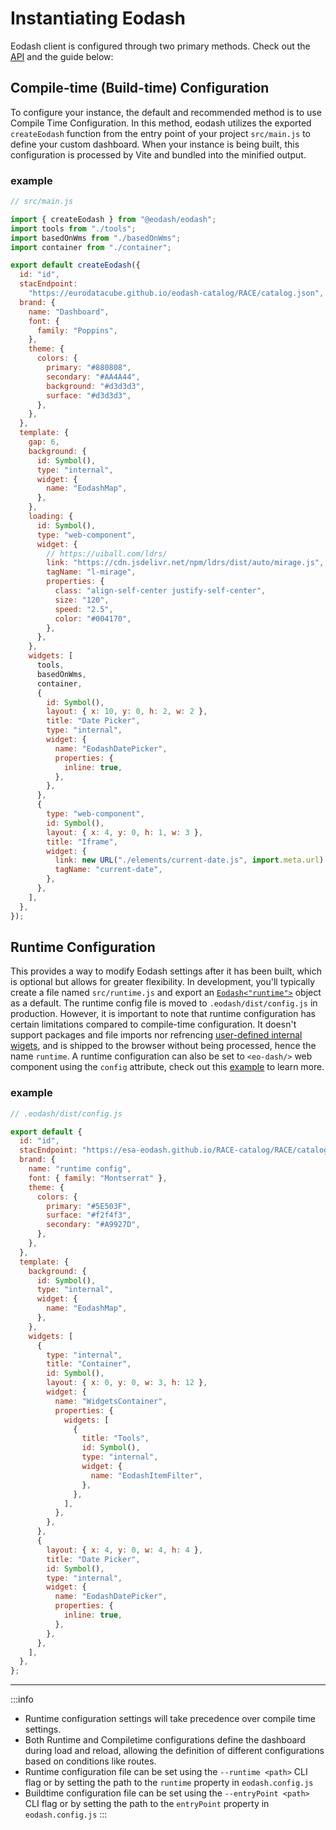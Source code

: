 # Instantiating Eodash

Eodash client is configured through two primary methods. Check out the [API](/api/client/types/interfaces/Eodash.html) and the guide below:

## Compile-time (Build-time) Configuration

To configure your instance, the default and recommended method is to use Compile Time Configuration. In this method, eodash utilizes the exported `createEodash` function from the entry point of your project `src/main.js` to define your custom dashboard. When your instance is being built, this configuration is processed by Vite and bundled into the minified output.

### example

```js
// src/main.js

import { createEodash } from "@eodash/eodash";
import tools from "./tools";
import basedOnWms from "./basedOnWms";
import container from "./container";

export default createEodash({
  id: "id",
  stacEndpoint:
    "https://eurodatacube.github.io/eodash-catalog/RACE/catalog.json",
  brand: {
    name: "Dashboard",
    font: {
      family: "Poppins",
    },
    theme: {
      colors: {
        primary: "#880808",
        secondary: "#AA4A44",
        background: "#d3d3d3",
        surface: "#d3d3d3",
      },
    },
  },
  template: {
    gap: 6,
    background: {
      id: Symbol(),
      type: "internal",
      widget: {
        name: "EodashMap",
      },
    },
    loading: {
      id: Symbol(),
      type: "web-component",
      widget: {
        // https://uiball.com/ldrs/
        link: "https://cdn.jsdelivr.net/npm/ldrs/dist/auto/mirage.js",
        tagName: "l-mirage",
        properties: {
          class: "align-self-center justify-self-center",
          size: "120",
          speed: "2.5",
          color: "#004170",
        },
      },
    },
    widgets: [
      tools,
      basedOnWms,
      container,
      {
        id: Symbol(),
        layout: { x: 10, y: 0, h: 2, w: 2 },
        title: "Date Picker",
        type: "internal",
        widget: {
          name: "EodashDatePicker",
          properties: {
            inline: true,
          },
        },
      },
      {
        type: "web-component",
        id: Symbol(),
        layout: { x: 4, y: 0, h: 1, w: 3 },
        title: "Iframe",
        widget: {
          link: new URL("./elements/current-date.js", import.meta.url).href,
          tagName: "current-date",
        },
      },
    ],
  },
});
```

## Runtime Configuration

This provides a way to modify Eodash settings after it has been built, which is optional but allows for greater flexibility. In development, you'll typically create a file named `src/runtime.js` and export an [`Eodash<"runtime">`](/api/client/types/interfaces/Eodash.html) object as a default. The runtime config file is moved to `.eodash/dist/config.js` in production. However, it is important to note that runtime configuration has certain limitations compared to compile-time configuration. It doesn't support packages and file imports nor refrencing [user-defined internal wigets](/widgets/internal-widgets), and is shipped to the browser without being processed, hence the name `runtime`. A runtime configuration can also be set to `<eo-dash/>` web component using the `config` attribute, check out this [example](/#installing-eodash-web-component-in-your-project) to learn more.

### example

```js
// .eodash/dist/config.js

export default {
  id: "id",
  stacEndpoint: "https://esa-eodash.github.io/RACE-catalog/RACE/catalog.json",
  brand: {
    name: "runtime config",
    font: { family: "Montserrat" },
    theme: {
      colors: {
        primary: "#5E503F",
        surface: "#f2f4f3",
        secondary: "#A9927D",
      },
    },
  },
  template: {
    background: {
      id: Symbol(),
      type: "internal",
      widget: {
        name: "EodashMap",
      },
    },
    widgets: [
      {
        type: "internal",
        title: "Container",
        id: Symbol(),
        layout: { x: 0, y: 0, w: 3, h: 12 },
        widget: {
          name: "WidgetsContainer",
          properties: {
            widgets: [
              {
                title: "Tools",
                id: Symbol(),
                type: "internal",
                widget: {
                  name: "EodashItemFilter",
                },
              },
            ],
          },
        },
      },
      {
        layout: { x: 4, y: 0, w: 4, h: 4 },
        title: "Date Picker",
        id: Symbol(),
        type: "internal",
        widget: {
          name: "EodashDatePicker",
          properties: {
            inline: true,
          },
        },
      },
    ],
  },
};
```

---

:::info

- Runtime configuration settings will take precedence over compile time settings.
- Both Runtime and Compiletime configurations define the dashboard during load and reload, allowing the definition of different configurations based on conditions like routes.
- Runtime configuration file can be set using the `--runtime <path>` CLI flag or by setting the path to the `runtime` property in `eodash.config.js`
- Buildtime configuration file can be set using the `--entryPoint <path>` CLI flag or by setting the path to the `entryPoint` property in `eodash.config.js`
  :::
